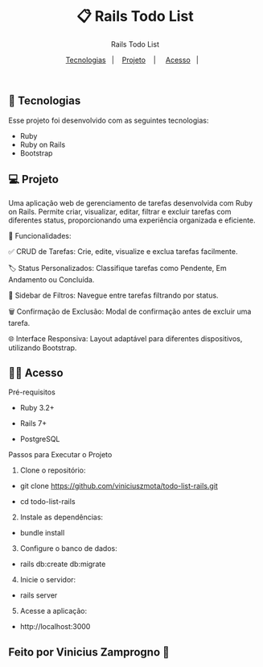 <h1 align="center"> 📋 Rails Todo List </h1>

<p align="center">
  Rails Todo List
</p>

<p align="center">
  <a href="#-tecnologias">Tecnologias</a>&nbsp;&nbsp;&nbsp;|&nbsp;&nbsp;&nbsp;
  <a href="#-projeto">Projeto</a>&nbsp;&nbsp;&nbsp; | &nbsp;&nbsp;&nbsp;
  <a href="#-acesso">Acesso</a>&nbsp;&nbsp;&nbsp;|&nbsp;&nbsp;&nbsp;
  </p>

<br>

## 🚀 Tecnologias

Esse projeto foi desenvolvido com as seguintes tecnologias:

- Ruby
- Ruby on Rails
- Bootstrap

## 💻 Projeto

Uma aplicação web de gerenciamento de tarefas desenvolvida com Ruby on Rails. Permite criar, visualizar, editar, filtrar e excluir tarefas com diferentes status, proporcionando uma experiência organizada e eficiente.

🚀 Funcionalidades:


✅ CRUD de Tarefas: Crie, edite, visualize e exclua tarefas facilmente.

🏷️ Status Personalizados: Classifique tarefas como Pendente, Em Andamento ou Concluída.

📂 Sidebar de Filtros: Navegue entre tarefas filtrando por status.

🗑️ Confirmação de Exclusão: Modal de confirmação antes de excluir uma tarefa.

🌐 Interface Responsiva: Layout adaptável para diferentes dispositivos, utilizando Bootstrap.

## 👨‍💻 Acesso

Pré-requisitos

- Ruby 3.2+

- Rails 7+

- PostgreSQL

Passos para Executar o Projeto

1) Clone o repositório:

- git clone https://github.com/viniciuszmota/todo-list-rails.git

- cd todo-list-rails

2) Instale as dependências:


- bundle install

3) Configure o banco de dados:

- rails db:create db:migrate

4) Inicie o servidor:

- rails server

5) Acesse a aplicação:

- http://localhost:3000

## Feito por Vinicius Zamprogno 👋
